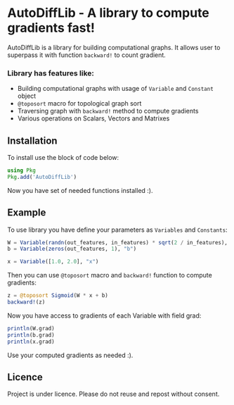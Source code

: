 # AutoDiffLib - A library to compute gradients fast!

AutoDiffLib is a library for building computational graphs. It allows user to superpass it with function `backward!` to count gradient. 
### Library has features like:
 - Building computational graphs with usage of `Variable` and `Constant` object
  - `@toposort` macro for topological graph sort
  - Traversing graph with `backward!` method to compute gradients
  - Various operations on Scalars, Vectors and Matrixes

## Installation
To install use the block of code below:
```julia
using Pkg
Pkg.add('AutoDiffLib')
```
Now you have set of needed functions installed :).

## Example
To use library you have define your parameters as `Variables` and `Constants`:
```julia
W = Variable(randn(out_features, in_features) * sqrt(2 / in_features), "W")
b = Variable(zeros(out_features, 1), "b")

x = Variable([1.0, 2.0], "x")
```

Then you can use `@toposort` macro and `backward!` function to compute gradients:
```julia
z = @toposort Sigmoid(W * x + b)
backward!(z)
```

Now you have access to gradients of each Variable with field grad:
```julia
println(W.grad)
println(b.grad)
println(x.grad)
```

Use your computed gradients as needed :).

## Licence
Project is under licence. Please do not reuse and repost without consent.